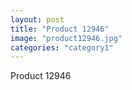 ```yaml
---
layout: post
title: "Product 12946"
image: "product12946.jpg"
categories: "category1"
---
```

Product 12946
